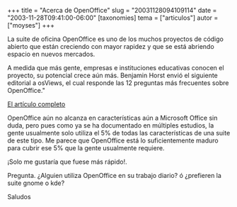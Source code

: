 +++
title = "Acerca de OpenOffice"
slug = "20031128094109114"
date = "2003-11-28T09:41:00-06:00"
[taxonomies]
tema = ["articulos"]
autor = ["moyses"]
+++

La suite de oficina OpenOffice es uno de los muchos proyectos de código
abierto que están creciendo con mayor rapidez y que se está abriendo
espacio en nuevos mercados.


A medida que más gente, empresas e instituciones educativas conocen el
proyecto, su potencial crece aún más.
Benjamin Horst envió el siguiente editorial a osViews, el cual responde
las 12 preguntas más frecuentes sobre OpenOffice."

<!-- more -->
[El artículo
completo](http://www.osviews.com/modules.php?op=modload&name=News&file=article&sid=542&mode=thread&order=0&thold=0)

OpenOffice aún no alcanza en características aún a Microsoft Office sin
duda, pero pues como ya se ha documentado en múltiples estudios, la
gente usualmente solo utiliza el 5% de todas las características de una
suite de este tipo. Me parece que OpenOffice está lo suficientemente
maduro para cubrir ese 5% que la gente usualmente requiere.

¡Solo me gustaría que fuese más rápido!.

Pregunta. ¿Alguien utiliza OpenOffice en su trabajo diario? ó ¿prefieren
la suite gnome o kde?

Saludos

